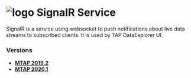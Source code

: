 # ![logo](/Media/branding.png) SignalR Service

SignalR is a service using websocket to push notifications about live data streams to subscribed clients. It is used by TAP DataExplorer UI.

### Versions
- [**MTAP 2019.2**](2019.2/README.md)<br>
- [**MTAP 2020.1**](2020.1/README.md)<br>